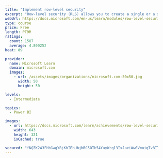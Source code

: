 ```yaml
---
title: "Implement row-level security"
excerpt: "Row-level security (RLS) allows you to create a single or a set of reports that targets data for a specific user. In this module, you will learn how to implement RLS by using either a static or dynamic method and how Microsoft Power BI simplifies testing RLS in Power BI Desktop and Power BI service."
webUrl: https://docs.microsoft.com/en-us/learn/modules/row-level-security-power-bi/
type: course
price: Free
length: PT9M
ratings:
  count: 1587
  average: 4.800252
heat: 89

provider:
  name: Microsoft Learn
  domain: microsoft.com
  images:
    - url: /assets/images/organizations/microsoft.com-50x50.jpg
      width: 50
      height: 50

levels:
  - Intermediate

topics:
  - Power BI

images:
  - url: https://docs.microsoft.com/learn/achievements/row-level-security-power-bi-social.png
    width: 643
    height: 321
    isCached: true

secured: "fNQZK2W3FHbGwgYRjKhIEbUbjhRC5OTb54YuyWcql3IxJaeiWw0VmuiqTv8ITCbJ6Ta4TTZjtsLOQxb4zyQmFEapWVLQJQjReVTAM04F0QXMTOCBvPwrBw5lmGH8BM3A08vj0XBKAaVghnS7I+V7s3L54PsXEca/ohw1IGurz0zjRdMmXdPNrYC4EHCxBHGC5P8UfSMOZNHRmM4PVE1Jz9wg4KUSao2lxS/Gkc01wUAiX/DJQ4nuBjVAC1cHc0Zm72t2r8EWbNMOGvKyKT1cz1K5md8l0mH6EF7DaM72ry2P0kz5bkJP5gJ/12BPTI5JvJPXSE2Lt6FbzGdt1Bw3PcpvfuYXzl0u3mL9tV4Kzubek++SugUwc5dmcf4RUQYkT1+606BbgXjQhr20S1fMt/kq+/oIXeTnFGrSh4Zq1nQ=;/l/aopQKr78Hk6uaJypuDA=="
---
```


